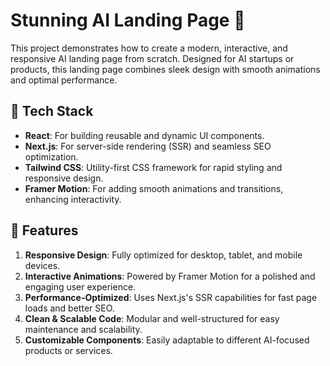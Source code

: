 # Stunning AI Landing Page 🚀

This project demonstrates how to create a modern, interactive, and responsive AI landing page from scratch. Designed for AI startups or products, this landing page combines sleek design with smooth animations and optimal performance.

## 🌟 Tech Stack

- **React**: For building reusable and dynamic UI components.
- **Next.js**: For server-side rendering (SSR) and seamless SEO optimization.
- **Tailwind CSS**: Utility-first CSS framework for rapid styling and responsive design.
- **Framer Motion**: For adding smooth animations and transitions, enhancing interactivity.

## 🎨 Features

1. **Responsive Design**: Fully optimized for desktop, tablet, and mobile devices.
2. **Interactive Animations**: Powered by Framer Motion for a polished and engaging user experience.
3. **Performance-Optimized**: Uses Next.js's SSR capabilities for fast page loads and better SEO.
4. **Clean & Scalable Code**: Modular and well-structured for easy maintenance and scalability.
5. **Customizable Components**: Easily adaptable to different AI-focused products or services.

